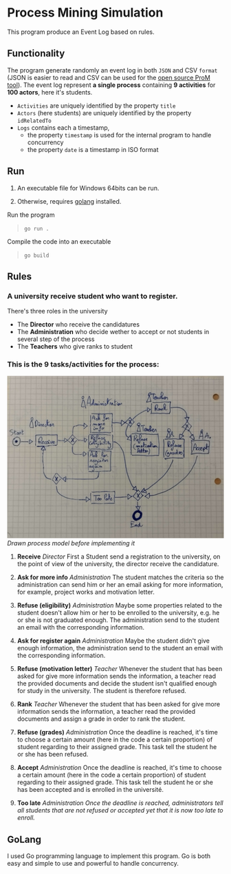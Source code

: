 # Process Mining Simulation

This program produce an Event Log based on rules.

## Functionality

The program generate randomly an event log in both `JSON` and CSV `format` (JSON is easier to read and CSV can be used for the [open source ProM tool](https://promtools.org/)).
The event log represent **a single process** containing **9 activities** for **100 actors**, here it's students.

- `Activities` are uniquely identified by the property `title`
- `Actors` (here students) are uniquely identified by the property `idRelatedTo`
- `Logs` contains each a timestamp,
    - the property `timestamp` is used for the internal program to handle concurrency
    - the property `date` is a timestamp in ISO format

## Run

1) An executable file for Windows 64bits can be run.

2) Otherwise, requires [golang](https://go.dev/) installed.

Run the program
> `go run .`

Compile the code into an executable
> `go build`

## Rules

### A university receive student who want to register.

There's three roles in the university
- The **Director** who receive the candidatures
- The **Administration** who decide wether to accept or not students in several step of the process
- The **Teachers** who give ranks to student

### This is the 9 tasks/activities for the process:

![Drawn process model before implementing it](./picture_model_dranw.jpg)
*Drawn process model before implementing it*

1) **Receive** *Director*
First a Student send a registration to the university, on the point of view of the university, the director receive the candidature.

2) **Ask for more info** *Administration*
The student matches the criteria so the administration can send him or her an email asking for more information, for example, project works and motivation letter.

3) **Refuse (eligibility)** *Administration*
Maybe some properties related to the student doesn't allow him or her to be enrolled to the university, e.g. he or she is not graduated enough. The administration send to the student an email with the corresponding information.

4) **Ask for register again** *Administration*
Maybe the student didn't give enough information, the administration send to the student an email with the corresponding information.

5) **Refuse (motivation letter)** *Teacher*
Whenever the student that has been asked for give more information sends the information, a teacher read the provided documents and decide the student isn't qualified enough for study in the university. The student is therefore refused.

6) **Rank** *Teacher*
Whenever the student that has been asked for give more information sends the information, a teacher read the provided documents and assign a grade in order to rank the student.

7) **Refuse (grades)** *Administration*
Once the deadline is reached, it's time to choose a certain amount (here in the code a certain proportion) of student regarding to their assigned grade. This task tell the student he or she has been refused.

8) **Accept** *Administration*
Once the deadline is reached, it's time to choose a certain amount (here in the code a certain proportion) of student regarding to their assigned grade. This task tell the student he or she has been accepted and is enrolled in the université.

9) **Too late** *Administration
Once the deadline is reached, administrators tell all students that are not refused or accepted yet that it is now too late to enroll.*

## GoLang

I used Go programming language to implement this program. Go is both easy and simple to use and powerful to handle concurrency.